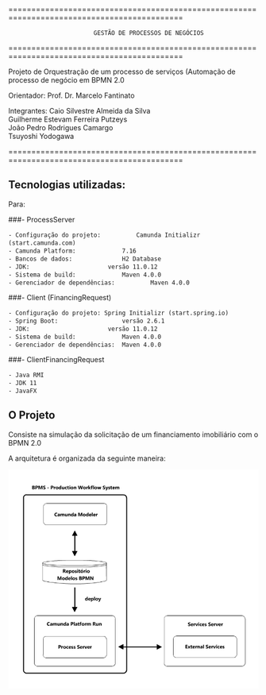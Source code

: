 ============================================================================================

							GESTÃO DE PROCESSOS DE NEGÓCIOS

============================================================================================

Projeto de Orquestração de um processo de serviços (Automação de processo de negócio em BPMN 2.0


Orientador:
Prof. Dr. Marcelo Fantinato

Integrantes:
Caio Silvestre Almeida da Silva</br>
Guilherme Estevam Ferreira Putzeys</br>
João Pedro Rodrigues Camargo</br>
Tsuyoshi Yodogawa</br>

============================================================================================

## Tecnologias utilizadas:

Para:

###- ProcessServer

	- Configuração do projeto:			Camunda Initializr (start.camunda.com)
	- Camunda Platform:				7.16
	- Bancos de dados:				H2 Database
	- JDK:						versão 11.0.12
	- Sistema de build:				Maven 4.0.0
	- Gerenciador de dependências:			Maven 4.0.0

###- Client (FinancingRequest)

	- Configuração do projeto: Spring Initializr (start.spring.io)
	- Spring Boot:					versão 2.6.1
	- JDK:						versão 11.0.12
	- Sistema de build:				Maven 4.0.0
	- Gerenciador de dependências:	Maven 4.0.0


###- ClientFinancingRequest

	- Java RMI
	- JDK 11
	- JavaFX


## O Projeto

Consiste na simulação da solicitação de um financiamento imobiliário com o BPMN 2.0

A arquitetura é organizada da seguinte maneira:
</br>

<p align="center"><img src="https://github.com/TsuHub/Financiamento-Imobiliario/blob/main/System%20Architecture/Architecture%20BPMS.png"></p>
